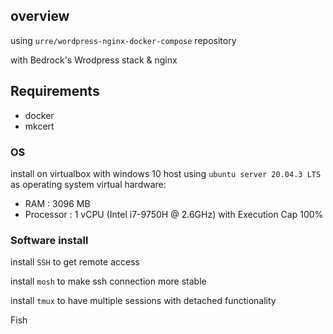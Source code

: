 ## overview
using `urre/wordpress-nginx-docker-compose` repository

with Bedrock's Wrodpress stack & nginx

## Requirements
* docker
* mkcert

### OS
install on virtualbox with windows 10 host
using `ubuntu server 20.04.3 LTS` as operating system
virtual hardware:
* RAM : 3096 MB
* Processor : 1 vCPU (Intel i7-9750H @ 2.6GHz) with Execution Cap 100%

### Software install 
install `SSH` to get remote access

install `mosh` to make ssh connection more stable

install `tmux` to have multiple sessions with detached functionality

Fish

